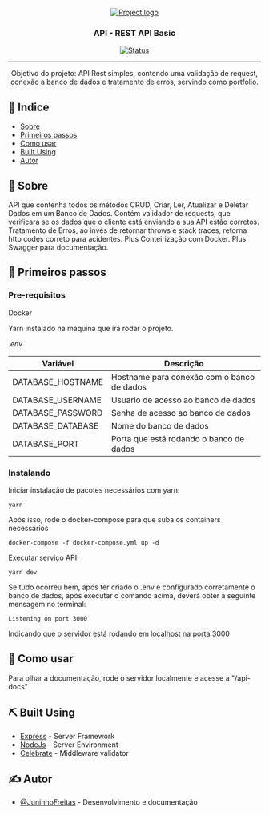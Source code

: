 <p align="center">
  <a href="" rel="noopener">
 <img src="https://i.imgur.com/xBuCtmD.png" alt="Project logo"></a>
</p>

<h3 align="center">API - REST API Basic</h3>

<div align="center">

[![Status](https://img.shields.io/badge/Status-In%20Progress-red)]()

</div>

---

<p align="center"> Objetivo do projeto: 
  API Rest simples, contendo uma validação de request, conexão a banco de dados e tratamento de erros, servindo como portfolio.
    <br> 
</p>

## 📝 Indice

- [Sobre](#about)
- [Primeiros passos](#getting_started)
- [Como usar](#usage)
- [Built Using](#built_using)
- [Autor](#autor)

## 🧐 Sobre <a name = "about"></a>

<p>
  API que contenha todos os métodos CRUD, Criar, Ler, Atualizar e Deletar Dados em um Banco de Dados.
  Contém validador de requests, que verificará se os dados que o cliente está enviando a sua API estão corretos.
  Tratamento de Erros, ao invés de retornar throws e stack traces, retorna http codes correto para acidentes.
  Plus Conteirização com Docker.
  Plus Swagger para documentação.
</p>


## 🏁 Primeiros passos <a name = "getting_started"></a>

### Pre-requisitos
Docker

Yarn instalado na maquina que irá rodar o projeto.


<i>.env</i>

| Variável          | Descrição                                              |
| ----------------- | ------------------------------------------------------ |
| DATABASE_HOSTNAME | Hostname para conexão com o banco de dados             |
| DATABASE_USERNAME | Usuario de acesso ao banco de dados                    |
| DATABASE_PASSWORD | Senha de acesso ao banco de dados                      |
| DATABASE_DATABASE | Nome do banco de dados                                 |
| DATABASE_PORT     | Porta que está rodando o banco de dados                |

### Instalando

Iniciar instalação de pacotes necessários com yarn:
```
yarn
```
Após isso, rode o docker-compose para que suba os containers necessários
```
docker-compose -f docker-compose.yml up -d
```
Executar serviço API:
```
yarn dev
```
Se tudo ocorreu bem, após ter criado o .env e configurado corretamente o banco de dados, após executar o comando acima, deverá obter a seguinte mensagem no terminal:
```
Listening on port 3000
```
Indicando que o servidor está rodando em localhost na porta 3000
## 🎈 Como usar <a name="usage"></a>

Para olhar a documentação, rode o servidor localmente e acesse a "/api-docs"

## ⛏️ Built Using <a name = "built_using"></a>

- [Express](https://expressjs.com/) - Server Framework
- [NodeJs](https://nodejs.org/en/) - Server Environment
- [Celebrate](https://www.npmjs.com/package/celebrate) - Middleware validator

## ✍️ Autor <a name = "autor"></a>

- [@JuninhoFreitas](https://github.com/JuninhoFreitas) - Desenvolvimento e documentação
